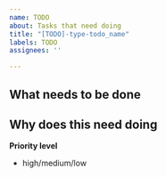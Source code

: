 ```yaml
---
name: TODO
about: Tasks that need doing
title: "[TODO]-type-todo_name"
labels: TODO
assignees: ''

---
```


**What needs to be done**
-

**Why does this need doing**
-

**Priority level**
- high/medium/low
